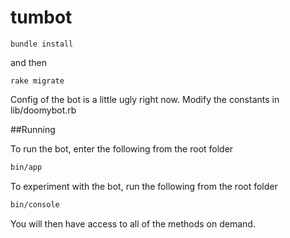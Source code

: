 # tumbot


`bundle install`

and then

`rake migrate`

Config of the bot is a little ugly right now.
Modify the constants in lib/doomybot.rb



##Running

To run the bot, enter the following from the root folder

```bash
bin/app
```

To experiment with the bot, run the following from the root folder

```bash
bin/console
```

You will then have access to all of the methods on demand.

